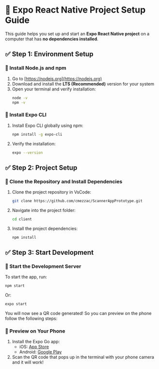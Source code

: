 # 📱 Expo React Native Project Setup Guide

This guide helps you set up and start an **Expo React Native project** on a computer that has **no dependencies installed**.

## ✅ Step 1: Environment Setup

### 🔹 Install Node.js and npm
1. Go to [https://nodejs.org](https://nodejs.org)
2. Download and install the **LTS (Recommended)** version for your system
3. Open your terminal and verify installation:
   ```bash
   node -v
   npm -v
   ```

### 🔹 Install Expo CLI
1. Install Expo CLI globally using npm:
   ```bash
   npm install -g expo-cli
   ```
2. Verify the installation:
   ```bash
   expo --version
   ```

## ✅ Step 2: Project Setup

### 🔹 Clone the Repository and Install Dependencies
1. Clone the project repository in VsCode:
   ```bash
   git clone https://github.com/cmezzac/ScannerAppPrototype.git
   ```
2. Navigate into the project folder:
   ```bash
   cd client
   ```
3. Install the project dependencies:
   ```bash
   npm install
   ```

## ✅ Step 3: Start Development

### 🔹 Start the Development Server
To start the app, run:
```bash
npm start
```
Or:
```bash
expo start
```

You will now see a QR code generated! So you can preview on the phone follow the following steps:

### 📱 Preview on Your Phone
1. Install the Expo Go app:
   - iOS: [App Store](https://apps.apple.com/app/expo-go/id982107779)
   - Android: [Google Play](https://play.google.com/store/apps/details?id=host.exp.exponent)
2. Scan the QR code that pops up in the terminal with your phone camera and it will work!
